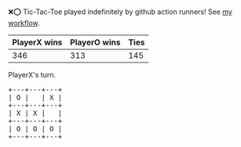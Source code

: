 :x::o: Tic-Tac-Toe played indefinitely by github action runners! See [my workflow](.github/workflows/play.yaml).

|PlayerX wins|PlayerO wins|Ties|
|-|-|-|
|346|313|145|

PlayerX's turn.

<pre>
+---+---+---+
| O |   | X |
+---+---+---+
| X | X |   |
+---+---+---+
| O | O | O |
+---+---+---+
</pre>
